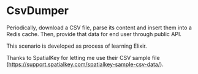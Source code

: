 # CsvDumper

 Periodically, download a CSV file, parse its content and insert them into a Redis cache. Then, provide that data for end user through public API.

 This scenario is developed as process of learning Elixir.

 Thanks to SpatialKey for letting me use their CSV sample file (https://support.spatialkey.com/spatialkey-sample-csv-data/).
